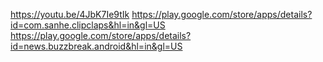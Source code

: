 https://youtu.be/4JbK7Ie9tIk
https://play.google.com/store/apps/details?id=com.sanhe.clipclaps&hl=in&gl=US
https://play.google.com/store/apps/details?id=news.buzzbreak.android&hl=in&gl=US